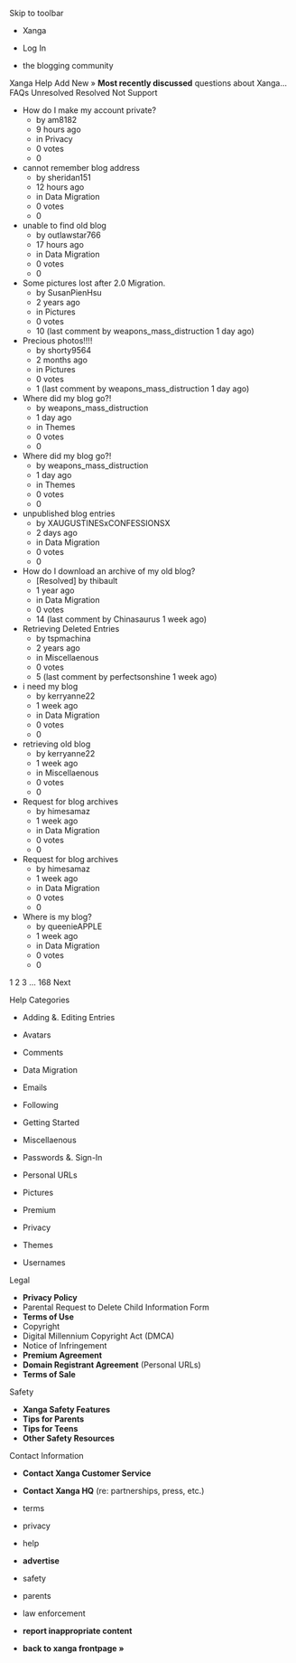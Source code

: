 Skip to toolbar

*   Xanga

*   Log In

*   the blogging community

Xanga Help Add New » **Most recently discussed** questions about Xanga… FAQs Unresolved Resolved Not Support

*   How do I make my account private?
    *   by am8182
    *   9 hours ago
    *   in Privacy
    *   0 votes
    *   0
*   cannot remember blog address
    *   by sheridan151
    *   12 hours ago
    *   in Data Migration
    *   0 votes
    *   0
*   unable to find old blog
    *   by outlawstar766
    *   17 hours ago
    *   in Data Migration
    *   0 votes
    *   0
*   Some pictures lost after 2.0 Migration.
    *   by SusanPienHsu
    *   2 years ago
    *   in Pictures
    *   0 votes
    *   10 (last comment by weapons\_mass\_distruction 1 day ago)
*   Precious photos!!!!
    *   by shorty9564
    *   2 months ago
    *   in Pictures
    *   0 votes
    *   1 (last comment by weapons\_mass\_distruction 1 day ago)
*   Where did my blog go?!
    *   by weapons\_mass\_distruction
    *   1 day ago
    *   in Themes
    *   0 votes
    *   0
*   Where did my blog go?!
    *   by weapons\_mass\_distruction
    *   1 day ago
    *   in Themes
    *   0 votes
    *   0
*   unpublished blog entries
    *   by XAUGUSTINESxCONFESSIONSX
    *   2 days ago
    *   in Data Migration
    *   0 votes
    *   0
*   How do I download an archive of my old blog?
    *   \[Resolved\] by thibault
    *   1 year ago
    *   in Data Migration
    *   0 votes
    *   14 (last comment by Chinasaurus 1 week ago)
*   Retrieving Deleted Entries
    *   by tspmachina
    *   2 years ago
    *   in Miscellaenous
    *   0 votes
    *   5 (last comment by perfectsonshine 1 week ago)
*   i need my blog
    *   by kerryanne22
    *   1 week ago
    *   in Data Migration
    *   0 votes
    *   0
*   retrieving old blog
    *   by kerryanne22
    *   1 week ago
    *   in Miscellaenous
    *   0 votes
    *   0
*   Request for blog archives
    *   by himesamaz
    *   1 week ago
    *   in Data Migration
    *   0 votes
    *   0
*   Request for blog archives
    *   by himesamaz
    *   1 week ago
    *   in Data Migration
    *   0 votes
    *   0
*   Where is my blog?
    *   by queenieAPPLE
    *   1 week ago
    *   in Data Migration
    *   0 votes
    *   0

1 2 3 ... 168 Next

Help Categories

*   Adding &. Editing Entries
*   Avatars
*   Comments
*   Data Migration
*   Emails
*   Following
*   Getting Started
*   Miscellaenous

*   Passwords &. Sign-In
*   Personal URLs
*   Pictures
*   Premium
*   Privacy
*   Themes
*   Usernames

Legal

*   **Privacy Policy**
*   Parental Request to Delete Child Information Form
*   **Terms of Use**
*   Copyright
*   Digital Millennium Copyright Act (DMCA)
*   Notice of Infringement
*   **Premium Agreement**
*   **Domain Registrant Agreement** (Personal URLs)
*   **Terms of Sale**

Safety

*   **Xanga Safety Features**
*   **Tips for Parents**
*   **Tips for Teens**
*   **Other Safety Resources**

Contact Information

*   **Contact Xanga Customer Service**
*   **Contact Xanga HQ** (re: partnerships, press, etc.)

*   terms
*   privacy
*   help
*   **advertise**

*   safety
*   parents
*   law enforcement
*   **report inappropriate content**

*   **back to xanga frontpage »**